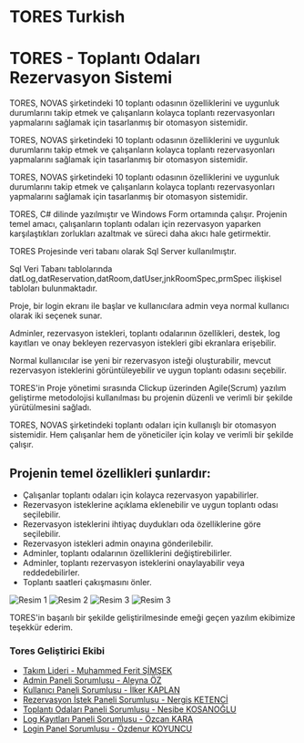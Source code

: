 # TORES  Turkish 
<h1>TORES - Toplantı Odaları Rezervasyon Sistemi</h1>

<p>TORES, NOVAS şirketindeki 10 toplantı odasının özelliklerini ve uygunluk durumlarını takip etmek ve çalışanların kolayca toplantı rezervasyonları yapmalarını sağlamak için tasarlanmış bir otomasyon sistemidir.</p>

<p>TORES, NOVAS şirketindeki 10 toplantı odasının özelliklerini ve uygunluk durumlarını takip etmek ve çalışanların kolayca toplantı rezervasyonları yapmalarını sağlamak için tasarlanmış bir otomasyon sistemidir.</p>
<p>TORES, NOVAS şirketindeki 10 toplantı odasının özelliklerini ve uygunluk durumlarını takip etmek ve çalışanların kolayca toplantı rezervasyonları yapmalarını sağlamak için tasarlanmış bir otomasyon sistemidir.</p>

<p>TORES, C# dilinde yazılmıştır ve Windows Form ortamında çalışır. Projenin temel amacı, çalışanların toplantı odaları için rezervasyon yaparken karşılaştıkları zorlukları azaltmak ve süreci daha akıcı hale getirmektir.</p>

<p>TORES Projesinde veri tabanı olarak Sql Server kullanılmıştır.</p>

<p>Sql Veri Tabanı tablolarında datLog,datReservation,datRoom,datUser,jnkRoomSpec,prmSpec ilişkisel tabloları bulunmaktadır.
</p>
<p>Proje, bir login ekranı ile başlar ve kullanıcılara admin veya normal kullanıcı olarak iki seçenek sunar. 
</p>
<p>Adminler, rezervasyon istekleri, toplantı odalarının özellikleri, destek, log kayıtları ve onay bekleyen rezervasyon istekleri gibi ekranlara erişebilir.
</p>
<p>Normal kullanıcılar ise yeni bir rezervasyon isteği oluşturabilir, mevcut rezervasyon isteklerini görüntüleyebilir ve uygun toplantı odasını seçebilir.
</p>
<p>TORES'in Proje yönetimi sırasında Clickup üzerinden Agile(Scrum) yazılım geliştirme metodolojisi kullanılması bu projenin düzenli ve verimli bir şekilde yürütülmesini sağladı.</p>
<p>TORES, NOVAS şirketindeki toplantı odaları için kullanışlı bir otomasyon sistemidir. Hem çalışanlar hem de yöneticiler için kolay ve verimli bir şekilde çalışır. </p>

<h2>Projenin temel özellikleri şunlardır: </h2>


<ul>
  <li>Çalışanlar toplantı odaları için kolayca rezervasyon yapabilirler.</li>
  <li>Rezervasyon isteklerine açıklama eklenebilir ve uygun toplantı odası seçilebilir.</li>
  <li>Rezervasyon isteklerini ihtiyaç duydukları oda özelliklerine göre seçilebilir.</li>
  <li>Rezervasyon istekleri admin onayına gönderilebilir.</li>
  <li>Adminler, toplantı odalarının özelliklerini değiştirebilirler.</li>
  <li>Adminler, toplantı rezervasyon isteklerini onaylayabilir veya reddedebilirler.</li>
  <li>Toplantı saatleri çakışmasını önler.</li>
</ul>

<img src="https://www.i.hizliresim.com/fl5tpnh.png" alt="Resim 1">
<img src="https://www.hizliresim.com/s62p5av.png" alt="Resim 2">
<img src="https://www.hizliresim.com/t97rxje.png" alt="Resim 3">
<img src="https://www.hizliresim.com/t9dxhx7.png" alt="Resim 3">


<p>TORES'in başarılı bir şekilde geliştirilmesinde emeği geçen yazılım ekibimize teşekkür ederim.</p>

<h3>Tores Geliştirici Ekibi</h3>

<ul>
  <li><a href="https://github.com/cptmfs">Takım Lideri - Muhammed Ferit ŞİMŞEK</a></li>
  <li><a href="https://github.com/Aleyna7">Admin Paneli Sorumlusu - Aleyna ÖZ</a></li>
  <li><a href="https://github.com/IlkerKaplan">Kullanıcı Paneli Sorumlusu - İlker KAPLAN</a></li>
  <li><a href="https://github.com/NrgsK">Rezervasyon İstek Paneli Sorumlusu - Nergis KETENCİ</a></li>
  <li><a href="https://github.com/Nesibe93">Toplantı Odaları Paneli Sorumlusu - Nesibe KOSANOĞLU</a></li>
  <li><a href="https://github.com/OzcanKaraa">Log Kayıtları Paneli Sorumlusu - Özcan KARA</a></li>
  <li><a href="https://github.com/ozdenur">Login Panel Sorumlusu - Özdenur KOYUNCU</a></li>
</ul>


